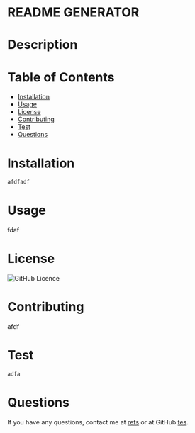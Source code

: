 # README GENERATOR
  
  # Description
  
  
  # Table of Contents
  - [Installation](#installation)
  - [Usage](#usage)
  - [License](#license)
  - [Contributing](#contributing)
  - [Test](#test)
  - [Questions](#questions)
  
  # Installation
  ```bash
  afdfadf
  ```
  
  # Usage
  fdaf
  
  # License
  ![GitHub Licence](https://img.shields.io/badge/license-MIT-blue.svg)
  
  # Contributing
  afdf
  
  # Test
  ```bash
  adfa
  ```
  
  # Questions
  If you have any questions, contact me at [refs](mailto:refs) or at GitHub [tes](https://github.com/tes).